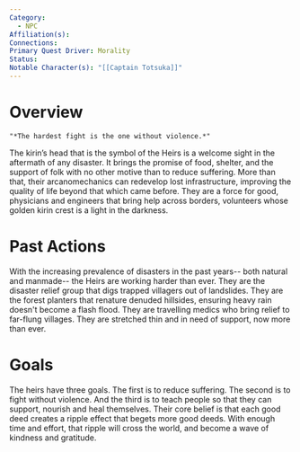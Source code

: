 ```yaml
---
Category:
  - NPC
Affiliation(s): 
Connections: 
Primary Quest Driver: Morality
Status: 
Notable Character(s): "[[Captain Totsuka]]"
---
```


# Overview
```ad-quote
"*The hardest fight is the one without violence.*"
```

The kirin’s head that is the symbol of the Heirs is a welcome sight in the aftermath of any disaster. It brings the promise of food, shelter, and the support of folk with no other motive than to reduce suffering. More than that, their arcanomechanics can redevelop lost infrastructure, improving the quality of life beyond that which came before. They are a force for good, physicians and engineers that bring help across borders, volunteers whose golden kirin crest is a light in the darkness.

# Past Actions
With the increasing prevalence of disasters in the past years-- both natural and manmade-- the Heirs are working harder than ever. They are the disaster relief group that digs trapped villagers out of landslides. They are the forest planters that renature denuded hillsides, ensuring heavy rain doesn't become a flash flood. They are travelling medics who bring relief to far-flung villages. They are stretched thin and in need of support, now more than ever.
# Goals
The heirs have three goals. The first is to reduce suffering. The second is to fight without violence. And the third is to teach people so that they can support, nourish and heal themselves. Their core belief is that each good deed creates a ripple effect that begets more good deeds. With enough time and effort, that ripple will cross the world, and become a wave of kindness and gratitude.








